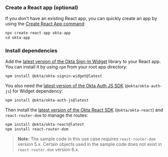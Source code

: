 ### Create a React app (optional)

If you don't have an existing React app, you can quickly create an app by using the [Create React App command](https://create-react-app.dev/docs/getting-started/):

```js
npx create-react-app okta-app
cd okta-app
```

### Install dependencies

Add the [latest version of the Okta Sign-In Widget](https://github.com/okta/okta-signin-widget/releases) library to your React app. You can install it by using `npm` from your root app directory:

```bash
npm install @okta/okta-signin-widget@latest
```

You also need the [latest version of the Okta Auth JS SDK](https://github.com/okta/okta-auth-js/releases) (`@okta/okta-auth-js`) for Widget dependency:

```bash
npm install @okta/okta-auth-js@latest
```

Then install the [latest version of the Okta React SDK](https://github.com/okta/okta-react/releases) (`@okta/okta-react`) and `react-router-dom` to manage the routes:

```bash
npm install @okta/okta-react@latest
npm install react-router-dom
```

> **Note:** The sample code in this use case requires `react-router-dom` version 5.x. Certain objects used in the sample code does not exist in `react-router-dom` version 6.x.